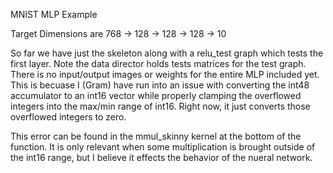 MNIST MLP Example

Target Dimensions are 768 -> 128 -> 128 -> 128 -> 10

So far we have just the skeleton along with a relu_test graph which tests the first layer. Note the data director holds tests matrices for the test graph. There is no input/output images or weights for the entire MLP included yet. This is becuase I (Gram) have run into an issue with converting the int48 accumulator to an int16 vector while properly clamping the overflowed integers into the max/min range of int16. Right now, it just converts those overflowed integers to zero.

This error can be found in the mmul_skinny kernel at the bottom of the function. It is only relevant when some multiplication is brought outside of the int16 range, but I believe it effects the behavior of the nueral network.
